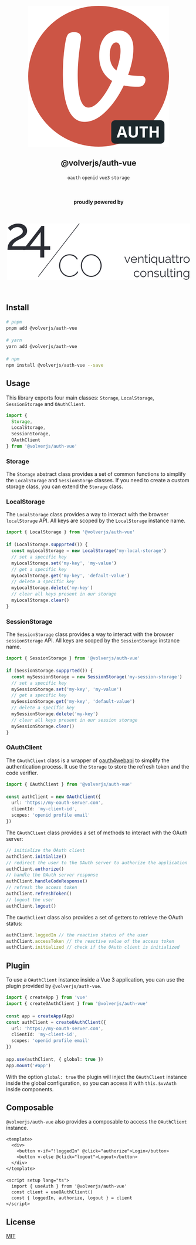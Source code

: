 <div align="center">
  
[![volverjs](docs/static/volverjs-auth.svg)](https://volverjs.github.io/auth-vue)

## @volverjs/auth-vue

`oauth` `openid` `vue3` `storage`

<br>

#### proudly powered by

<br>

[![24/Consulting](docs/static/24consulting.svg)](https://24consulting.it)

<br>

</div>

## Install

```bash
# pnpm
pnpm add @volverjs/auth-vue

# yarn
yarn add @volverjs/auth-vue

# npm
npm install @volverjs/auth-vue --save
```

## Usage

This library exports four main classes: `Storage`, `LocalStorage`, `SessionStorage` and `OAuthClient`.

```typescript
import {
  Storage,
  LocalStorage,
  SessionStorage,
  OAuthClient
} from '@volverjs/auth-vue'
```

### Storage

The `Storage` abstract class provides a set of common functions to simplify the `LocalStorage` and `SessionStorge` classes.
If you need to create a custom storage class, you can extend the `Storage` class.

### LocalStorage

The `LocalStorage` class provides a way to interact with the browser `localStorage` API.
All keys are scoped by the `LocalStorage` instance name.

```typescript
import { LocalStorage } from '@volverjs/auth-vue'

if (LocalStorage.suppprted()) {
  const myLocalStorage = new LocalStorage('my-local-storage')
  // set a specific key
  myLocalStorage.set('my-key', 'my-value')
  // get a specific key
  myLocalStorage.get('my-key', 'default-value')
  // delete a specific key
  myLocalStorage.delete('my-key')
  // clear all keys present in our storage
  myLocalStorage.clear()
}
```

### SessionStorage

The `SessionStorage` class provides a way to interact with the browser `sessionStorage` API.
All keys are scoped by the `SessionStorage` instance name.

```typescript
import { SessionStorage } from '@volverjs/auth-vue'

if (SessionStorage.suppprted()) {
  const mySessionStorage = new SessionStorage('my-session-storage')
  // set a specific key
  mySessionStorage.set('my-key', 'my-value')
  // get a specific key
  mySessionStorage.get('my-key', 'default-value')
  // delete a specific key
  mySessionStorage.delete('my-key')
  // clear all keys present in our session storage
  mySessionStorage.clear()
}
```

### OAuthClient

The `OAuthClient` class is a wrapper of [oauth4webapi](https://github.com/panva/oauth4webapi) to simplify the authentication process.
It use the `Storage` to store the refresh token and the code verifier.

```typescript
import { OAuthClient } from '@volverjs/auth-vue'

const authClient = new OAuthClient({
  url: 'https://my-oauth-server.com',
  clientId: 'my-client-id',
  scopes: 'openid profile email'
})
```

The `OAuthClient` class provides a set of methods to interact with the OAuth server:

```typescript
// initialize the OAuth client
authClient.initialize()
// redirect the user to the OAuth server to authorize the application
authClient.authorize()
// handle the OAuth server response
authClient.handleCodeResponse()
// refresh the access token
authClient.refreshToken()
// logout the user
authClient.logout()
```

The `OAuthClient` class also provides a set of getters to retrieve the OAuth status:

```typescript
authClient.loggedIn // the reactive status of the user
authClient.accessToken // the reactive value of the access token
authClient.initialized // check if the OAuth client is initialized
```

## Plugin

To use a `OAuthClient` instance inside a Vue 3 application, you can use the plugin provided by `@volverjs/auth-vue`.

```typescript
import { createApp } from 'vue'
import { createOAuthClient } from '@volverjs/auth-vue'

const app = createApp(App)
const authClient = createOAuthClient({
  url: 'https://my-oauth-server.com',
  clientId: 'my-client-id',
  scopes: 'openid profile email'
})

app.use(authClient, { global: true })
app.mount('#app')
```

With the option `global: true` the plugin will inject the `OAuthClient` instance inside the global configuration, so you can access it with `this.$vvAuth` inside components.

## Composable

`@volverjs/auth-vue` also provides a composable to access the `OAuthClient` instance.

```vue
<template>
  <div>
    <button v-if="!loggedIn" @click="authorize">Login</button>
    <button v-else @click="logout">Logout</button>
  </div>
</template>

<script setup lang="ts">
  import { useAuth } from '@volverjs/auth-vue'
  const client = useOAuthClient()
  const { loggedIn, authorize, logout } = client
</script>
```

## License

[MIT](http://opensource.org/licenses/MIT)
